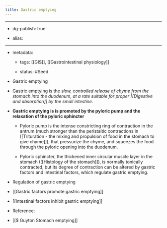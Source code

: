 ```yaml
---
title: Gastric emptying
---
```


- --

- dg-publish: true

- alias:

- --

- metadata:
	 - tags: [[GIS]], [[Gastrointestinal physiology]]

	 - status: #Seed 

- Gastric emptying

- Gastric emptying is the *slow, controlled release of chyme from the stomach into the duodenum, at a rate suitable for proper [[Digestive and absorption]] by the small intestine*.

- **Gastric emptying is is promoted by the pyloric pump and the relaxation of the pyloric sphincter**
	 - Pyloric pump is the intense constricting ring of contraction in the antrum (much stronger than the peristaltic contractions in [[Trituration - the mixing and propulsion of food in the stomach to give chyme]]), that pressurize the chyme, and squeezes the food through the pyloric opening into the duodenum.

	 - Pyloric sphincter, the thickened inner circular muscle layer in the stomach ([[Histology of the stomach]]), is normally tonically contracted, but its degree of contraction can be altered by gastric factors and intestinal factors, which regulate gastric emptying.

- Regulation of gastric emptying

- [[Gastric factors promote gastric emptying]]

- [[Intestinal factors inhibit gastric emptying]]

- Reference:

- [[$ Guyton Stomach emptying]]
